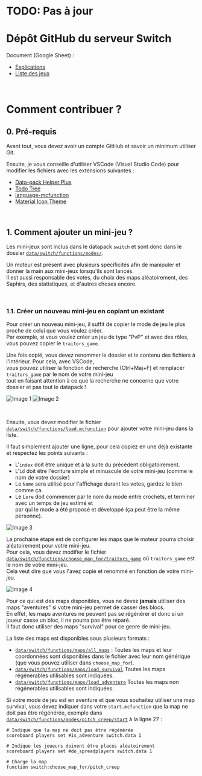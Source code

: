 
# TODO: Pas à jour

# Dépôt GitHub du serveur Switch

Document (Google Sheet) :
- [Explications](https://docs.google.com/spreadsheets/d/1p8txd9e-WH-t7zdegMFMGXVKa1qQa2WFIVKO3CeP65c/edit#gid=2076353036)
- [Liste des jeux](https://docs.google.com/spreadsheets/d/1p8txd9e-WH-t7zdegMFMGXVKa1qQa2WFIVKO3CeP65c/edit#gid=919232064)

<br>

# Comment contribuer ?

## 0. Pré-requis
Avant tout, vous devez avoir un compte GitHub et savoir un minimum utiliser Git.

Ensuite, je vous conseille d'utiliser VSCode (Visual Studio Code) pour modifier les fichiers avec les extensions suivantes :
- [Data-pack Helper Plus](https://marketplace.visualstudio.com/items?itemName=SPGoding.datapack-language-server)
- [Todo Tree](https://marketplace.visualstudio.com/items?itemName=Gruntfuggly.todo-tree)
- [language-mcfunction](https://marketplace.visualstudio.com/items?itemName=arcensoth.language-mcfunction)
- [Material Icon Theme](https://marketplace.visualstudio.com/items?itemName=PKief.material-icon-theme)

<br>

## 1. Comment ajouter un mini-jeu ?
Les mini-jeux sont inclus dans le datapack `switch` et sont donc dans le dossier [`data/switch/functions/modes/`](switch/data/switch/functions/load.mcfunction).

Un moteur est présent avec plusieurs spécificités afin de manipuler et donner la main aux mini-jeux lorsqu'ils sont lancés.
<br>Il est aussi responsable des votes, du choix des maps aléatoirement, des Saphirs, des statistiques, et d'autres choses encore.

<br>

### 1.1. Créer un nouveau mini-jeu en copiant un existant
Pour créer un nouveau mini-jeu, il suffit de copier le mode de jeu le plus proche de celui que vous voulez créer.
<br>Par exemple, si vous voulez créer un jeu de type "PvP" et avec des rôles, vous pouvez copier le `traitors_game`.

Une fois copié, vous devez renommer le dossier et le contenu des fichiers à l'intérieur. Pour cela, avec VSCode,
<br>vous pouvez utiliser la fonction de recherche (Ctrl+Maj+F) et remplacer `traitors_game` par le nom de votre mini-jeu
<br>tout en faisant attention à ce que la recherche ne concerne que votre dossier et pas tout le datapack !

![Image 1](https://cdn.discordapp.com/attachments/1117933012986900560/1118193949992034404/image_1.png)
![Image 2](https://cdn.discordapp.com/attachments/1117933012986900560/1118193950654738513/image_2.png)

<br>

Ensuite, vous devez modifier le fichier [`data/switch/functions/load.mcfunction`](switch/data/switch/functions/load.mcfunction) pour ajouter votre mini-jeu dans la liste.

Il faut simplement ajouter une ligne, pour cela copiez en une déjà existante et respectez les points suivants :
- L'`index` doit être unique et à la suite du précédent obligatoirement.
- L'`id` doit être l'écriture simple et minuscule de votre mini-jeu (comme le nom de votre dossier)
- Le `Name` sera utilisé pour l'affichage durant les votes, gardez le bien comme ça.
- Le `Lore` doit commencer par le nom du mode entre crochets, et terminer avec un temps de jeu estimé et
<br>par qui le mode a été proposé et développé (ça peut être la même personne).

![Image 3](https://cdn.discordapp.com/attachments/826544632338448436/1118233017996017707/image.png)

La prochaine étape est de configurer les maps que le moteur pourra choisir aléatoirement pour votre mini-jeu.
<br>Pour cela, vous devez modifier le fichier [`data/switch/functions/choose_map_for/traitors_game`](switch/data/switch/functions/choose_map_for/traitors_game.mcfunction) où `traitors_game` est le nom de votre mini-jeu.
<br>Cela veut dire que vous l'avez copié et renommé en fonction de votre mini-jeu.

![Image 4](https://cdn.discordapp.com/attachments/1117933012986900560/1118193951539732621/image_4.png)

Pour ce qui est des maps disponibles, vous ne devez **jamais** utiliser des maps "aventures" si votre mini-jeu permet de casser des blocs.
<br>En effet, les maps aventures ne peuvent pas se régénérer et donc si un joueur casse un bloc, il ne pourra pas être réparé.
<br>Il faut donc utiliser des maps "survival" pour ce genre de mini-jeu.

La liste des maps est disponibles sous plusieurs formats :
- [`data/switch/functions/maps/all_maps`](switch/data/switch/functions/maps/all_maps.mcfunction) : Toutes les maps et leur coordonnées sont disponibles dans le fichier avec leur nom générique (que vous pouvez utiliser dans `choose_map_for`).
- [`data/switch/functions/maps/load_survival`](switch/data/switch/functions/maps/load_survival.mcfunction) Toutes les maps régénerables utilisables sont indiquées.
- [`data/switch/functions/maps/load_adventure`](switch/data/switch/functions/maps/load_adventure.mcfunction) Toutes les maps non régénerables utilisables sont indiquées.

Si votre mode de jeu est en aventure et que vous souhaitez utiliser une map survival, vous devez indiquer dans votre `start.mcfunction` que la map ne doit pas être régénérée, exemple dans [`data/switch/functions/modes/pitch_creep/start`](switch/data/switch/functions/modes/pitch_creep/start.mcfunction) à la ligne 27 :
```mcfunction
# Indique que la map ne doit pas être régénérée
scoreboard players set #is_adventure switch.data 1

# Indique les joueurs doivent être placés aléatoirement
scoreboard players set #do_spreadplayers switch.data 1

# Charge la map
function switch:choose_map_for/pitch_creep
```

